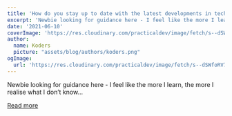 ```yaml
---
title: 'How do you stay up to date with the latest developments in tech? '
excerpt: 'Newbie looking for guidance here - I feel like the more I learn, the more I realise what I don’t know...'
date: '2021-06-10'
coverImage: 'https://res.cloudinary.com/practicaldev/image/fetch/s--dSWfoRV7--/c_imagga_scale,f_auto,fl_progressive,h_420,q_auto,w_1000/https://dev-to-uploads.s3.amazonaws.com/uploads/articles/oax4oet8phu25qlcbr8d.png'
author:
  name: Koders
  picture: "assets/blog/authors/koders.png"
ogImage:
  url: 'https://res.cloudinary.com/practicaldev/image/fetch/s--dSWfoRV7--/c_imagga_scale,f_auto,fl_progressive,h_420,q_auto,w_1000/https://dev-to-uploads.s3.amazonaws.com/uploads/articles/oax4oet8phu25qlcbr8d.png'
---
```


Newbie looking for guidance here - I feel like the more I learn, the more I realise what I don’t know...

[Read more](https://dev.to/s2engineers/how-do-you-stay-up-to-date-with-the-latest-developments-in-tech-3a0d)
